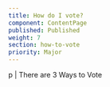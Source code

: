 ```yaml
---
title: How do I vote?
component: ContentPage
published: Published
weight: 7
section: how-to-vote
priority: Major
---
```

p
 | There are 3 Ways to Vote 
  